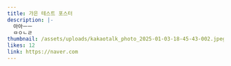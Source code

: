 ```yaml
---
title: 가은 테스트 포스터
description: |-
  아아ㅡㅡ
  ㅁㅇㄴㄹ
thumbnail: /assets/uploads/kakaotalk_photo_2025-01-03-18-45-43-002.jpeg
likes: 12
link: https://naver.com
---
```

